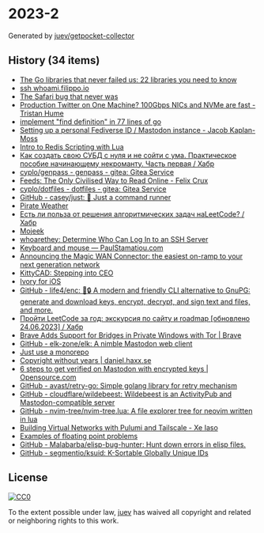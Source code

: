 # 2023-2

Generated by [juev/getpocket-collector](https://github.com/juev/getpocket-collector)

## History (34 items)

- [The Go libraries that never failed us: 22 libraries you need to know](https://threedots.tech/post/list-of-recommended-libraries/)
- [ssh whoami.filippo.io](https://words.filippo.io/dispatches/whoami-updated/)
- [The Safari bug that never was](https://obyford.com/posts/the-safari-bug-that-never-was/)
- [Production Twitter on One Machine? 100Gbps NICs and NVMe are fast - Tristan Hume](https://thume.ca/2023/01/02/one-machine-twitter/)
- [implement "find definition" in 77 lines of go](https://devnonsense.com/posts/find-definition-in-go/)
- [Setting up a personal Fediverse ID / Mastodon instance - Jacob Kaplan-Moss](https://jacobian.org/til/my-mastodon-instance/)
- [Intro to Redis Scripting with Lua](https://www.novus.com/tech-blog/intro-to-redis-scripting-with-lua)
- [Как создать свою СУБД с нуля и не сойти с ума. Практическое пособие начинающему некроманту. Часть первая / Хабр](https://habr.com/ru/articles/709234/)
- [cyplo/genpass - genpass - gitea: Gitea Service](https://git.cyplo.dev/cyplo/genpass)
- [Feeds: The Only Civilised Way to Read Online - Felix Crux](https://felixcrux.com/blog/feeds-the-only-civilised-way-to-read-online)
- [cyplo/dotfiles - dotfiles - gitea: Gitea Service](https://git.cyplo.dev/cyplo/dotfiles)
- [GitHub - casey/just: 🤖 Just a command runner](https://github.com/casey/just)
- [Pirate Weather](http://pirateweather.net/en/latest/)
- [Есть ли польза от решения алгоритмических задач наLeetCode? / Хабр](https://habr.com/ru/articles/709550/)
- [Mojeek](https://www.mojeek.com/)
- [whoarethey: Determine Who Can Log In to an SSH Server](https://www.agwa.name/blog/post/whoarethey)
- [Keyboard and mouse — PaulStamatiou.com](https://paulstamatiou.com/stuff-i-use/keyboard-mouse/)
- [Announcing the Magic WAN Connector: the easiest on-ramp to your next generation network](https://blog.cloudflare.com/magic-wan-connector/)
- [KittyCAD: Stepping into CEO](https://kittycad.io/blog/stepping-into-ceo)
- [Ivory for iOS](https://tapbots.com/ivory/)
- [GitHub - life4/enc: 🔑🔒 A modern and friendly CLI alternative to GnuPG: generate and download keys, encrypt, decrypt, and sign text and files, and more.](https://github.com/life4/enc)
- [Пройти LeetCode за год: экскурсия по сайту и roadmap [обновлено 24.06.2023] / Хабр](https://habr.com/ru/articles/708570/)
- [Brave Adds Support for Bridges in Private Windows with Tor | Brave](https://brave.com/tor-bridges/)
- [GitHub - elk-zone/elk: A nimble Mastodon web client](https://github.com/elk-zone/elk)
- [Just use a monorepo](https://buttondown.email/blog/just-use-a-monorepo)
- [Copyright without years | daniel.haxx.se](https://daniel.haxx.se/blog/2023/01/08/copyright-without-years/)
- [6 steps to get verified on Mastodon with encrypted keys | Opensource.com](https://opensource.com/article/22/12/verified-mastodon-pgp-keyoxide)
- [GitHub - avast/retry-go: Simple golang library for retry mechanism](https://github.com/avast/retry-go)
- [GitHub - cloudflare/wildebeest: Wildebeest is an ActivityPub and Mastodon-compatible server](https://github.com/cloudflare/wildebeest)
- [GitHub - nvim-tree/nvim-tree.lua: A file explorer tree for neovim written in lua](https://github.com/nvim-tree/nvim-tree.lua)
- [Building Virtual Networks with Pulumi and Tailscale - Xe Iaso](https://xeiaso.net/talks/virtual-networks-pulumi-tailscale/)
- [Examples of floating point problems](https://jvns.ca/blog/2023/01/13/examples-of-floating-point-problems/)
- [GitHub - Malabarba/elisp-bug-hunter: Hunt down errors in elisp files.](https://github.com/Malabarba/elisp-bug-hunter)
- [GitHub - segmentio/ksuid: K-Sortable Globally Unique IDs](https://github.com/segmentio/ksuid)

## License

[![CC0](https://mirrors.creativecommons.org/presskit/buttons/88x31/svg/cc-zero.svg)](https://creativecommons.org/publicdomain/zero/1.0/)

To the extent possible under law, [juev](https://github.com/juev) has waived all copyright and related or neighboring rights to this work.
